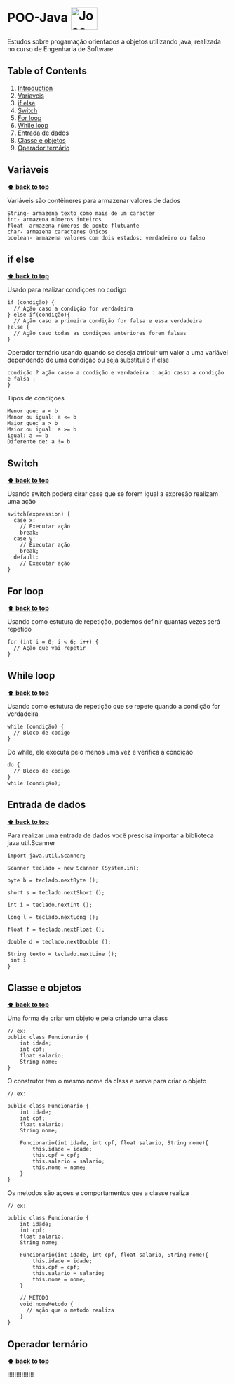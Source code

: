 # POO-Java  <img align="center" alt="Joao-Csharp" height="50" width="60" src="https://cdn.jsdelivr.net/gh/devicons/devicon/icons/java/java-original-wordmark.svg">

Estudos sobre progamação orientados a objetos utilizando java, realizada no curso de Engenharia de Software 

## Table of Contents

1. [Introduction](#introduction)
2. [Variaveis](#variaveis)
3. [if else](#if-else)
4. [Switch](#switch)
5. [For loop](#for-loop)
6. [While loop](#while-loop)
7. [Entrada de dados](#entrada-de-dados)
8. [Classe e objetos](#classe-e-objetos)
9. [Operador ternário](#operador-ternário)



## **Variaveis**
**[⬆ back to top](#table-of-contents)**

Variáveis são contêineres para armazenar valores de dados
```
String- armazena texto como mais de um caracter
int- armazena números inteiros
float- armazena números de ponto flutuante
char- armazena caracteres únicos
boolean- armazena valores com dois estados: verdadeiro ou falso
```

## **if else**
**[⬆ back to top](#table-of-contents)**

Usado para realizar condiçoes no codigo  
```
if (condição) {
  // Ação caso a condição for verdadeira
} else if(condição){
  // Ação caso a primeira condição for falsa e essa verdadeira
}else {
  // Ação caso todas as condiçoes anteriores forem falsas
}
```

Operador ternário usando quando se deseja atribuir um valor a uma variável dependendo de uma condição ou seja substitui o if else 
```
condição ? ação casso a condição e verdadeira : ação casso a condição e falsa ;
}
```

Tipos de condiçoes
```
Menor que: a < b
Menor ou igual: a <= b
Maior que: a > b
Maior ou igual: a >= b
igual: a == b
Diferente de: a != b
```

## **Switch**
**[⬆ back to top](#table-of-contents)**

Usando switch podera cirar case que se forem igual a expresão realizam uma ação
```
switch(expression) {
  case x:
    // Executar ação
    break;
  case y:
    // Executar ação
    break;
  default:
    // Executar ação
}
```

## **For loop**
**[⬆ back to top](#table-of-contents)**

Usando como estutura de repetição, podemos definir quantas vezes será repetido
```
for (int i = 0; i < 6; i++) {
  // Ação que vai repetir
}
```

## **While loop**
**[⬆ back to top](#table-of-contents)**

Usando como estutura de repetição que se repete quando a condição for verdadeira
```
while (condição) {
  // Bloco de codigo 
}
```
Do while, ele executa pelo menos uma vez e verifica a condição
```
do {
  // Bloco de codigo
}
while (condição);
```

## **Entrada de dados**
**[⬆ back to top](#table-of-contents)**

Para realizar uma entrada de dados você prescisa importar a biblioteca java.util.Scanner 
```
import java.util.Scanner;

Scanner teclado = new Scanner (System.in);

byte b = teclado.nextByte ();

short s = teclado.nextShort ();

int i = teclado.nextInt ();

long l = teclado.nextLong ();

float f = teclado.nextFloat ();

double d = teclado.nextDouble ();

String texto = teclado.nextLine ();
 int i
}
```

## **Classe e objetos**
**[⬆ back to top](#table-of-contents)**

Uma forma de criar um objeto e pela criando uma class
```
// ex:
public class Funcionario {
    int idade;
    int cpf;
    float salario;
    String nome;
}
```

O construtor tem o mesmo nome da class e serve para criar o objeto
```
// ex:

public class Funcionario {
    int idade;
    int cpf;
    float salario;
    String nome;

    Funcionario(int idade, int cpf, float salario, String nome){
        this.idade = idade;
        this.cpf = cpf;
        this.salario = salario;
        this.nome = nome;
    }
}
```

Os metodos são açoes e comportamentos que a classe realiza
```
// ex:

public class Funcionario {
    int idade;
    int cpf;
    float salario;
    String nome;

    Funcionario(int idade, int cpf, float salario, String nome){
        this.idade = idade;
        this.cpf = cpf;
        this.salario = salario;
        this.nome = nome;
    }
    
    // METODO
    void nomeMetodo {
      // ação que o metodo realiza
    }
}
```

## **Operador ternário**
**[⬆ back to top](#table-of-contents)**

!!!!!!!!!!!!!!!
```

```






